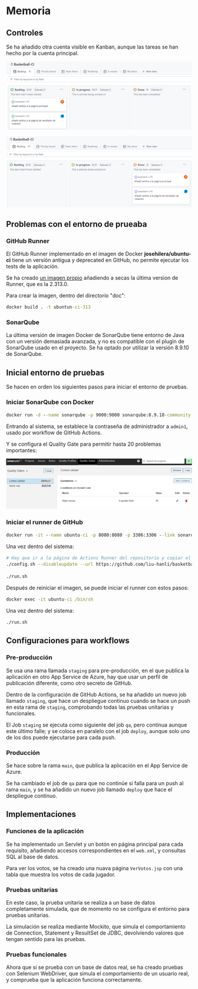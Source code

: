 # Memoria

## Controles

Se ha añadido otra cuenta visible en Kanban, aunque las tareas se han hecho por la cuenta principal.

![Estado inicial](./doc/tablero_inicial.png)

![Estado final](./doc/tablero_final.png)

## Problemas con el entorno de prueaba

### GitHub Runner

El GitHub Runner implementado en el imagen de Docker **josehilera/ubuntu-ci** tiene un versión antigua y deprecated en GitHub, no permite ejecutar los tests de la aplicación.

Se ha creado [un imagen propio](./doc/Dockerfile) añadiendo a secas la última version de Runner, que es la 2.313.0.

Para crear la imagen, dentro del directorio "doc":

```bat
docker build . -t ubuntun-ci-313
```

### SonarQube

La última versión de imagen Docker de SonarQube tiene entorno de Java con un versión demasiada avanzada, y no es compatible con el plugin de SonarQube usado en el proyecto. Se ha optado por utilizar la versión 8.9.10 de SonarQube.

## Inicial entorno de pruebas

Se hacen en orden los siguientes pasos para iniciar el entorno de pruebas.

### Iniciar SonarQube con Docker

```bat
docker run -d --name sonarqube -p 9000:9000 sonarqube:8.9.10-community
```

Entrando al sistema, se establece la contraseña de administrador a `admin1`, usado por workflow de GitHub Actions.

Y se configura el Quality Gate para permitir hasta 20 problemas importantes:

![Calidad de codigo - Quality Gate](./doc/calidad.png)

### Iniciar el runner de GitHub

```bat
docker run -it --name ubuntu-ci -p 8080:8080 -p 3306:3306 --link sonarqube ubuntun-ci-313
```

Una vez dentro del sistema:

```sh
# Hay que ir a la página de Actions Runner del repositorio y copiar el token de registro, que es de único uso.
./config.sh --disableupdate --url https://github.com/liu-hanli/basketball-ci --token <token>

./run.sh
```

Después de reiniciar el imagen, se puede iniciar el runner con estos pasos:

```bat
docker exec -it ubuntu-ci /bin/sh
```

Una vez dentro del sistema:

```sh
./run.sh
```

## Configuraciones para workflows

### Pre-producción

Se usa una rama llamada `staging` para pre-producción, en el que publica la aplicación en otro App Service de Azure, hay que usar un perfil de publicación diferente, como otro secreto de GitHub.

Dentro de la configuración de GitHub Actions, se ha añadido un nuevo job llamado `staging`, que hace un despliegue continuo cuando se hace un push en esta rama de `staging`, comprobando todas las pruebas unitarias y funcionales.

El Job `staging` se ejecuta como siguiente del job `qa`, pero continua aunque este último falle; y se coloca en paralelo con el job `deploy`, aunque solo uno de los dos puede ejecutarse para cada push.

### Producción

Se hace sobre la rama `main`, que publica la aplicación en el App Service de Azure.

Se ha cambiado el job de `qa` para que no continúe si falla para un push al rama `main`, y se ha añadido un nuevo job llamado `deploy` que hace el despliegue continuo.

## Implementaciones

### Funciones de la aplicación

Se ha implementado un Servlet y un botón en página principal para cada requisito, añadiendo accesos correspondientes en el `web.xml`, y consultas SQL al base de datos.

Para ver los votos, se ha creado una nuava página `VerVotos.jsp` con una tabla que muestra los votos de cada jugador.

### Pruebas unitarias

En este caso, la prueba unitaria se realiza a un base de datos completamente simulada, que de momento no se configura el entorno para pruebas unitarias.

La simulación se realiza mediante Mockito, que simula el comportamiento de Connection, Statement y ResultSet de JDBC, devolviendo valores que tengan sentido para las pruebas.

### Pruebas funcionales

Ahora que si se prueba con un base de datos real, se ha creado pruebas con Selenium WebDriver, que simula el comportamiento de un usuario real, y comprueba que la aplicación funciona correctamente.
